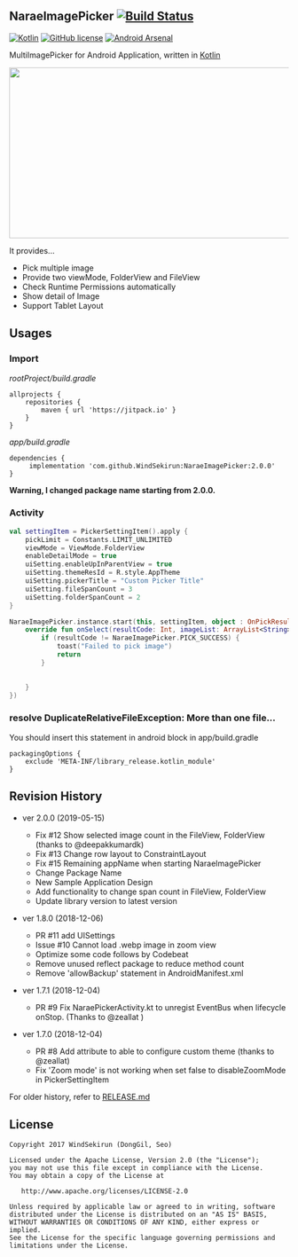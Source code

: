 ## NaraeImagePicker [![Build Status](https://build.uzuki.live/job/NaraeImagePicker/job/master/badge/icon)](https://build.uzuki.live/job/NaraeImagePicker/job/master/)

[![Kotlin](https://img.shields.io/badge/kotlin-1.3.3-blue.svg)](http://kotlinlang.org)	[![GitHub license](https://img.shields.io/badge/license-Apache%20License%202.0-blue.svg?style=flat)](http://www.apache.org/licenses/LICENSE-2.0) [![Android Arsenal](https://img.shields.io/badge/Android%20Arsenal-NaraeImagePicker-brightgreen.svg?style=flat)](https://android-arsenal.com/details/1/6695)

MultiImagePicker for Android Application, written in [Kotlin](http://kotlinlang.org) 

<img src="https://github.com/WindSekirun/NaraeImagePicker/blob/master/sample.png" width="600" height="308">

It provides...
 * Pick multiple image
 * Provide two viewMode, FolderView and FileView
 * Check Runtime Permissions automatically
 * Show detail of Image
 * Support Tablet Layout

## Usages

### Import

*rootProject/build.gradle*
```
allprojects {
    repositories {
	    maven { url 'https://jitpack.io' }
    }
}
```

*app/build.gradle*
```
dependencies {
     implementation 'com.github.WindSekirun:NaraeImagePicker:2.0.0'
}
```

**Warning, I changed package name starting from 2.0.0.**

### Activity
```kotlin
val settingItem = PickerSettingItem().apply {
    pickLimit = Constants.LIMIT_UNLIMITED
    viewMode = ViewMode.FolderView
    enableDetailMode = true
    uiSetting.enableUpInParentView = true
    uiSetting.themeResId = R.style.AppTheme
    uiSetting.pickerTitle = "Custom Picker Title"
    uiSetting.fileSpanCount = 3
    uiSetting.folderSpanCount = 2
}

NaraeImagePicker.instance.start(this, settingItem, object : OnPickResultListener {
    override fun onSelect(resultCode: Int, imageList: ArrayList<String>) {
        if (resultCode != NaraeImagePicker.PICK_SUCCESS) {
            toast("Failed to pick image")
            return
        }

        
    }
})
```

### resolve DuplicateRelativeFileException: More than one file...
You should insert this statement in android block in app/build.gradle

```
packagingOptions {
    exclude 'META-INF/library_release.kotlin_module'
}
```

## Revision History
* ver 2.0.0 (2019-05-15)
  * Fix #12 Show selected image count in the FileView, FolderView (thanks to @deepakkumardk)
  * Fix #13 Change row layout to ConstraintLayout
  * Fix #15 Remaining appName when starting NaraeImagePicker
  * Change Package Name
  * New Sample Application Design
  * Add functionality to change span count in FileView, FolderView
  * Update library version to latest version

* ver 1.8.0 (2018-12-06)
  * PR #11 add UISettings
  * Issue #10 Cannot load .webp image in zoom view
  * Optimize some code follows by Codebeat
  * Remove unused reflect package to reduce method count
  * Remove 'allowBackup' statement in AndroidManifest.xml

* ver 1.7.1 (2018-12-04)
  * PR #9 Fix NaraePickerActivity.kt to unregist EventBus when lifecycle onStop. (Thanks to @zeallat )

* ver 1.7.0 (2018-12-04)
  * PR #8 Add attribute to able to configure custom theme (thanks to @zeallat)
  * Fix 'Zoom mode' is not working when set false to disableZoomMode in PickerSettingItem

For older history, refer to [RELEASE.md](RELEASE.md)

## License

```
Copyright 2017 WindSekirun (DongGil, Seo)

Licensed under the Apache License, Version 2.0 (the "License");
you may not use this file except in compliance with the License.
You may obtain a copy of the License at

   http://www.apache.org/licenses/LICENSE-2.0

Unless required by applicable law or agreed to in writing, software
distributed under the License is distributed on an "AS IS" BASIS,
WITHOUT WARRANTIES OR CONDITIONS OF ANY KIND, either express or implied.
See the License for the specific language governing permissions and
limitations under the License.
```
